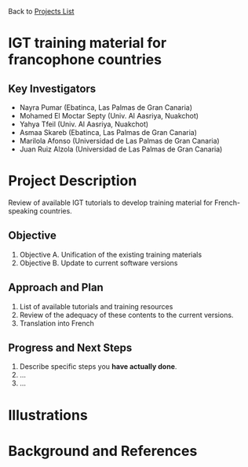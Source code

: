 Back to [Projects List](../../README.md#ProjectsList)

# IGT training material for francophone countries

## Key Investigators

- Nayra Pumar (Ebatinca, Las Palmas de Gran Canaria)
- Mohamed El Moctar Septy (Univ. Al Aasriya, Nuakchot)
- Yahya Tfeil (Univ. Al Aasriya, Nuakchot)
- Asmaa Skareb (Ebatinca, Las Palmas de Gran Canaria)
- Marilola Afonso (Universidad de Las Palmas de Gran Canaria)
- Juan Ruiz Alzola (Universidad de Las Palmas de Gran Canaria)

# Project Description

<!-- Add a short paragraph describing the project. -->
Review of available IGT tutorials to develop training material for French-speaking countries.

## Objective

<!-- Describe here WHAT you would like to achieve (what you will have as end result). -->

1. Objective A. Unification of the existing training materials
1. Objective B. Update to current software versions

## Approach and Plan

<!-- Describe here HOW you would like to achieve the objectives stated above. -->

1. List of available tutorials and training resources
1. Review of the adequacy of these contents to the current versions.
1. Translation into French

## Progress and Next Steps

<!-- Update this section as you make progress, describing of what you have ACTUALLY DONE. If there are specific steps that you could not complete then you can describe them here, too. -->

1. Describe specific steps you **have actually done**.
1. ...
1. ...

# Illustrations

<!-- Add pictures and links to videos that demonstrate what has been accomplished.
![Description of picture](Example2.jpg)
![Some more images](Example2.jpg)
-->

# Background and References

<!-- If you developed any software, include link to the source code repository. If possible, also add links to sample data, and to any relevant publications. -->
